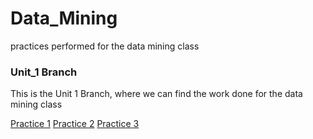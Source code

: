 # Data_Mining
practices performed for the data mining class

### Unit_1 Branch
This is the Unit 1 Branch, where we can find the work done for the data mining class

[Practice 1](https://github.com/daniel521221/Data_Mining/blob/Unit_1/Practices/Practice_1/README.md)
[Practice 2](https://github.com/daniel521221/Data_Mining/blob/Unit_1/Practices/Practice_2/README.md)
[Practice 3](https://github.com/daniel521221/Data_Mining/blob/Unit_1/Practices/Practice_3/README.md)
